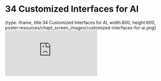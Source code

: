 # 34 Customized Interfaces for AI
 
{type: iframe, title:34 Customized Interfaces for AI, width:800, height:600, poster:resources/chapt_screen_images/customized-interfaces-for-ai.png}
![](https://hutchdatascience.org/AI_for_Decision_Makers/no_toc/customized-interfaces-for-ai.html)
 

 
